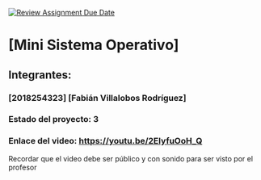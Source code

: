[![Review Assignment Due Date](https://classroom.github.com/assets/deadline-readme-button-22041afd0340ce965d47ae6ef1cefeee28c7c493a6346c4f15d667ab976d596c.svg)](https://classroom.github.com/a/QphBnA5S)
# [Mini Sistema Operativo]
## Integrantes:
### [2018254323] [Fabián Villalobos Rodríguez]

### Estado del proyecto: 3
### Enlace del video: https://youtu.be/2EIyfuOoH_Q
Recordar que el video debe ser público y con sonido para ser visto por el profesor
